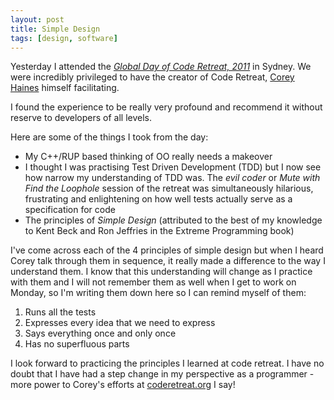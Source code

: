 ```yaml
---
layout: post
title: Simple Design
tags: [design, software]
---
```


Yesterday I attended the [_Global Day of Code Retreat, 2011_](http://coderetreat.org/events/global-day-of-coderetreat-2011) in Sydney. We were incredibly
privileged to have the creator of Code Retreat, [Corey Haines](http://twitter.com/coreyhaines) himself
facilitating.

I found the experience to be really very profound and recommend it without reserve to developers of all levels.

Here are some of the things I took from the day:

- My C++/RUP based thinking of OO really needs a makeover
- I thought I was practising Test Driven Development (TDD) but I now see how narrow my understanding of TDD was.
The _evil coder_ or _Mute with Find the Loophole_ session of the retreat was simultaneously hilarious, frustrating and enlightening on how well tests actually serve as a specification for code
- The principles of _Simple Design_ (attributed to the best of my knowledge to Kent Beck and Ron Jeffries in the Extreme Programming book)

I've come across each of the 4 principles of simple design but when I heard Corey talk through them in sequence, it really made a difference
to the way I understand them.  I know that this understanding will change as I practice with them and I will not remember them as well when I get to work on Monday,
so I'm writing them down here so I can remind myself of them:

1. Runs all the tests
1. Expresses every idea that we need to express
1. Says everything once and only once
1. Has no superfluous parts

I look forward to practicing the principles I learned at code retreat.  I have no doubt that I have had a step change in my perspective as a programmer - more power to
Corey's efforts at [coderetreat.org](http://coderetreat.org) I say!
